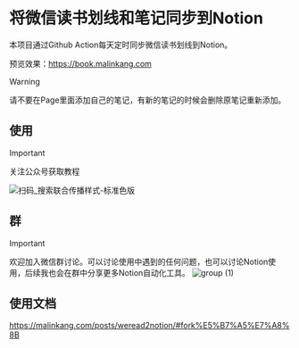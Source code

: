 # 将微信读书划线和笔记同步到Notion


本项目通过Github Action每天定时同步微信读书划线到Notion。

预览效果：https://book.malinkang.com

> [!WARNING]  
> 请不要在Page里面添加自己的笔记，有新的笔记的时候会删除原笔记重新添加。


## 使用

> [!IMPORTANT]  
> 关注公众号获取教程

![扫码_搜索联合传播样式-标准色版](https://github.com/malinkang/weread2notion-pro/assets/3365208/c29c718a-e649-47cd-b8c1-810bbab4c335)
## 群
> [!IMPORTANT]  
> 欢迎加入微信群讨论。可以讨论使用中遇到的任何问题，也可以讨论Notion使用，后续我也会在群中分享更多Notion自动化工具。
![group (1)](https://github.com/malinkang/weread2notion/assets/3365208/ac2d899a-2a7e-4e25-a2b5-c94e2e2ac6b7)


## 使用文档
https://malinkang.com/posts/weread2notion/#fork%E5%B7%A5%E7%A8%8B

